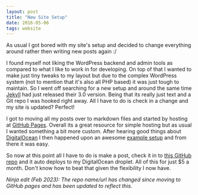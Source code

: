 ```yaml
---
layout: post
title: "New Site Setup"
date: 2016-05-06
tags: website
---
```


As usual I got bored with my site's setup and decided to change everything around rather then writing new posts again :/

I found myself not liking the WordPress backend and admin tools as compared to what I like to work in for developing. On top of that I wanted to make just tiny tweaks to my layout but due to the complex WordPress system (not to mention that it's also all PHP based) it was just tough to maintain. So I went off searching for a new setup and around the same time [Jekyll](https://jekyllrb.com/news/2015/10/26/jekyll-3-0-released/) had just released their 3.0 version. Being that its really just text and a Git repo I was hooked right away. All I have to do is check in a change and my site is updated? Perfect!

I got to moving all my posts over to markdown files and started by hosting at [GitHub Pages](https://pages.github.com). Overall its a great resource for simple hosting but as usual I wanted something a bit more custom. After hearing good things about [DigitalOcean](https://www.digitalocean.com) I then happened upon an awesome [example setup](http://petemichaud.github.io/2013/09/05/multisite-server-jekyll-digitalocean.html) and from there it was easy.

So now at this point all I have to do is make a post, check it in to [this GitHub repo](https://github.com/tomarra/tomarra.github.io) and it auto deploys to my DigitalOcean droplet. All of this for just $5 a month. Don't know how to beat that given the flexibility I now have.

_Ninja edit (Feb 2023): The repo name/url has changed since moving to GitHub pages and has been updated to reflect this._
